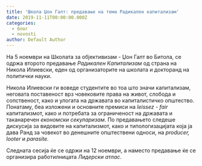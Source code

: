 ```yaml
---
title: 'Школа Џон Галт: предавање на тема Радикален капитализам'
date: 2019-11-11T00:00:00.000Z
categories:
  - блог
  - novosti
author: Default Author
---
```


На 5 ноември на Школата за објективизам - Џон Галт во Битола, се одржа второто предавање _Радикален Капитализам_ од страна на Никола Илиевски, еден од организаторите на школата и докторанд на политички науки.

Никола Илиевски ги воведе студентите во тоа што значи капитализам, неговата поставеност врз човековите права на живот, слобода и сопственост, како и улогата на државата во капиталистичко општество. Понатаму, беа изложени и основните премиси на _leissez - fair_ капитализмот, како и потребата за ограниченост на државата и таканаречен _економски секуларизам_. По предавањето следеше дискусија за видовите на капитализмот, како и типологизацијата која ја дава Ранд за човекот во денешните општествени односи, на _producer, looter_ и _parasite._  

Следната сесија ќе се одржи на 12 ноември, а наместо предавање ќе се организира работилницата _Лидерски атлас_.
